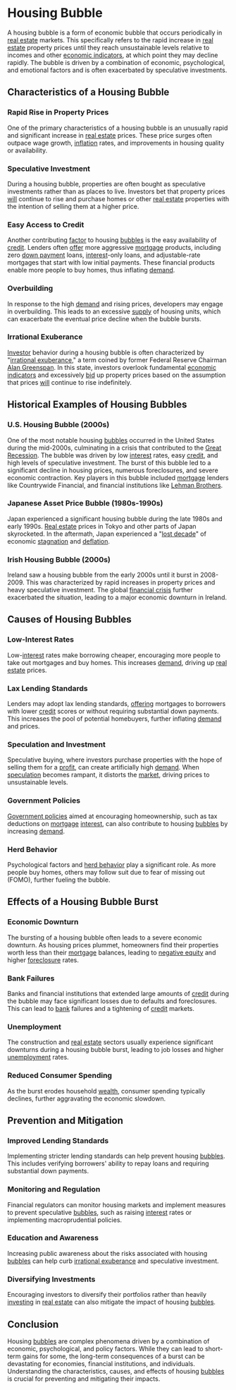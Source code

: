 # Housing Bubble

A housing bubble is a form of economic bubble that occurs periodically in [real estate](../r/real_estate.md) markets. This specifically refers to the rapid increase in [real estate](../r/real_estate.md) property prices until they reach unsustainable levels relative to incomes and other [economic indicators](../e/economic_indicators.md), at which point they may decline rapidly. The bubble is driven by a combination of economic, psychological, and emotional factors and is often exacerbated by speculative investments.

## Characteristics of a Housing Bubble

### Rapid Rise in Property Prices

One of the primary characteristics of a housing bubble is an unusually rapid and significant increase in [real estate](../r/real_estate.md) prices. These price surges often outpace wage growth, [inflation](../i/inflation.md) rates, and improvements in housing quality or availability.

### Speculative Investment

During a housing bubble, properties are often bought as speculative investments rather than as places to live. Investors bet that property prices [will](../w/will.md) continue to rise and purchase homes or other [real estate](../r/real_estate.md) properties with the intention of selling them at a higher price.

### Easy Access to Credit

Another contributing [factor](../f/factor.md) to housing [bubbles](../b/bubble.md) is the easy availability of [credit](../c/credit.md). Lenders often [offer](../o/offer.md) more aggressive [mortgage](../m/mortgage.md) products, including zero [down payment](../d/down_payment.md) loans, [interest](../i/interest.md)-only loans, and adjustable-rate mortgages that start with low initial payments. These financial products enable more people to buy homes, thus inflating [demand](../d/demand.md).

### Overbuilding

In response to the high [demand](../d/demand.md) and rising prices, developers may engage in overbuilding. This leads to an excessive [supply](../s/supply.md) of housing units, which can exacerbate the eventual price decline when the bubble bursts.

### Irrational Exuberance

[Investor](../i/investor.md) behavior during a housing bubble is often characterized by "[irrational exuberance](../i/irrational_exuberance.md)," a term coined by former Federal Reserve Chairman [Alan Greenspan](../a/alan_greenspan.md). In this state, investors overlook fundamental [economic indicators](../e/economic_indicators.md) and excessively [bid](../b/bid.md) up property prices based on the assumption that prices [will](../w/will.md) continue to rise indefinitely.

## Historical Examples of Housing Bubbles

### U.S. Housing Bubble (2000s)

One of the most notable housing [bubbles](../b/bubble.md) occurred in the United States during the mid-2000s, culminating in a crisis that contributed to the [Great Recession](../g/great_recession.md). The bubble was driven by low [interest](../i/interest.md) rates, easy [credit](../c/credit.md), and high levels of speculative investment. The burst of this bubble led to a significant decline in housing prices, numerous foreclosures, and severe economic contraction. Key players in this bubble included [mortgage](../m/mortgage.md) lenders like Countrywide Financial, and financial institutions like [Lehman Brothers](../l/lehman_brothers.md).

### Japanese Asset Price Bubble (1980s-1990s)

Japan experienced a significant housing bubble during the late 1980s and early 1990s. [Real estate](../r/real_estate.md) prices in Tokyo and other parts of Japan skyrocketed. In the aftermath, Japan experienced a "[lost decade](../l/lost_decade.md)" of economic [stagnation](../s/stagnation.md) and [deflation](../d/deflation.md).

### Irish Housing Bubble (2000s)

Ireland saw a housing bubble from the early 2000s until it burst in 2008-2009. This was characterized by rapid increases in property prices and heavy speculative investment. The global [financial crisis](../f/financial_crisis.md) further exacerbated the situation, leading to a major economic downturn in Ireland.

## Causes of Housing Bubbles

### Low-Interest Rates

Low-[interest](../i/interest.md) rates make borrowing cheaper, encouraging more people to take out mortgages and buy homes. This increases [demand](../d/demand.md), driving up [real estate](../r/real_estate.md) prices.

### Lax Lending Standards

Lenders may adopt lax lending standards, [offering](../o/offering.md) mortgages to borrowers with lower [credit](../c/credit.md) scores or without requiring substantial down payments. This increases the pool of potential homebuyers, further inflating [demand](../d/demand.md) and prices.

### Speculation and Investment

Speculative buying, where investors purchase properties with the hope of selling them for a [profit](../p/profit.md), can create artificially high [demand](../d/demand.md). When [speculation](../s/speculation.md) becomes rampant, it distorts the [market](../m/market.md), driving prices to unsustainable levels.

### Government Policies

[Government policies](../g/government_policies_in_trading.md) aimed at encouraging homeownership, such as tax deductions on [mortgage](../m/mortgage.md) [interest](../i/interest.md), can also contribute to housing [bubbles](../b/bubble.md) by increasing [demand](../d/demand.md).

### Herd Behavior

Psychological factors and [herd behavior](../h/herd_behavior_in_trading.md) play a significant role. As more people buy homes, others may follow suit due to fear of missing out (FOMO), further fueling the bubble.

## Effects of a Housing Bubble Burst

### Economic Downturn

The bursting of a housing bubble often leads to a severe economic downturn. As housing prices plummet, homeowners find their properties worth less than their [mortgage](../m/mortgage.md) balances, leading to [negative equity](../n/negative_equity.md) and higher [foreclosure](../f/foreclosure.md) rates.

### Bank Failures

Banks and financial institutions that extended large amounts of [credit](../c/credit.md) during the bubble may face significant losses due to defaults and foreclosures. This can lead to [bank](../b/bank.md) failures and a tightening of [credit](../c/credit.md) markets.

### Unemployment

The construction and [real estate](../r/real_estate.md) sectors usually experience significant downturns during a housing bubble burst, leading to job losses and higher [unemployment](../u/unemployment.md) rates.

### Reduced Consumer Spending

As the burst erodes household [wealth](../w/wealth.md), consumer spending typically declines, further aggravating the economic slowdown.

## Prevention and Mitigation

### Improved Lending Standards

Implementing stricter lending standards can help prevent housing [bubbles](../b/bubble.md). This includes verifying borrowers' ability to repay loans and requiring substantial down payments.

### Monitoring and Regulation

Financial regulators can monitor housing markets and implement measures to prevent speculative [bubbles](../b/bubble.md), such as raising [interest](../i/interest.md) rates or implementing macroprudential policies.

### Education and Awareness

Increasing public awareness about the risks associated with housing [bubbles](../b/bubble.md) can help curb [irrational exuberance](../i/irrational_exuberance.md) and speculative investment.

### Diversifying Investments

Encouraging investors to diversify their portfolios rather than heavily [investing](../i/investing.md) in [real estate](../r/real_estate.md) can also mitigate the impact of housing [bubbles](../b/bubble.md).

## Conclusion

Housing [bubbles](../b/bubble.md) are complex phenomena driven by a combination of economic, psychological, and policy factors. While they can lead to short-term gains for some, the long-term consequences of a burst can be devastating for economies, financial institutions, and individuals. Understanding the characteristics, causes, and effects of housing [bubbles](../b/bubble.md) is crucial for preventing and mitigating their impacts.